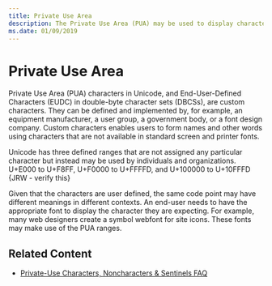 ```yaml
---
title: Private Use Area
description: The Private Use Area (PUA) may be used to display characters currently not in the Unicode standard. 
ms.date: 01/09/2019
---
```


# Private Use Area

Private Use Area (PUA) characters in Unicode, and End-User-Defined Characters (EUDC) in double-byte character sets (DBCSs), are custom characters. They can be defined and implemented by, for example, an equipment manufacturer, a user group, a government body, or a font design company. Custom characters enables users to form names and other words using characters that are not available in standard screen and printer fonts.

Unicode has three defined ranges that are not assigned any particular character but instead may be used by individuals and organizations.
U+E000 to U+F8FF, U+F0000 to U+FFFFD, and U+100000 to U+10FFFD {JRW - verify this}

Given that the characters are user defined, the same code point may have different meanings in different contexts. An end-user needs to have the appropriate font to display the character they are expecting. For example, many web designers create a symbol webfont for site icons. These fonts may make use of the PUA ranges.

## Related Content
* [Private-Use Characters, Noncharacters & Sentinels FAQ](http://www.unicode.org/faq/private_use.html)
